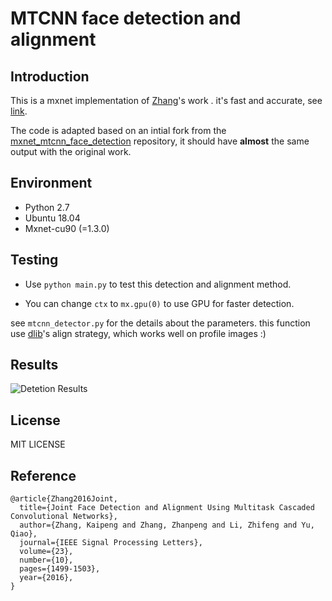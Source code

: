 # MTCNN face detection and alignment

## Introduction

  This is a mxnet implementation of [Zhang](https://kpzhang93.github.io/)'s work **<Joint Face Detection and Alignment using Multi-task Cascaded Convolutional Neural Networks>**. it's fast and accurate,  see [link](https://github.com/kpzhang93/MTCNN_face_detection_alignment). 

  The code is adapted based on an intial fork from the [mxnet_mtcnn_face_detection](https://github.com/YYuanAnyVision/mxnet_mtcnn_face_detection) repository, it should have **almost** the same output with the original work.  


## Environment

-   Python 2.7 
-   Ubuntu 18.04
-   Mxnet-cu90 (=1.3.0)

## Testing

-   Use `python main.py` to test this detection and alignment method.

-   You can change `ctx` to `mx.gpu(0)` to use GPU for faster detection.


see `mtcnn_detector.py` for the details about the parameters. this function use [dlib](http://dlib.net/)'s align strategy, which works well on profile images :) 

## Results

![Detetion Results](https://raw.githubusercontent.com/deepinx/MTCNN_face_detection/master/detection_result.png)



## License

MIT LICENSE



## Reference
```
@article{Zhang2016Joint,
  title={Joint Face Detection and Alignment Using Multitask Cascaded Convolutional Networks},
  author={Zhang, Kaipeng and Zhang, Zhanpeng and Li, Zhifeng and Yu, Qiao},
  journal={IEEE Signal Processing Letters},
  volume={23},
  number={10},
  pages={1499-1503},
  year={2016},
}
```
